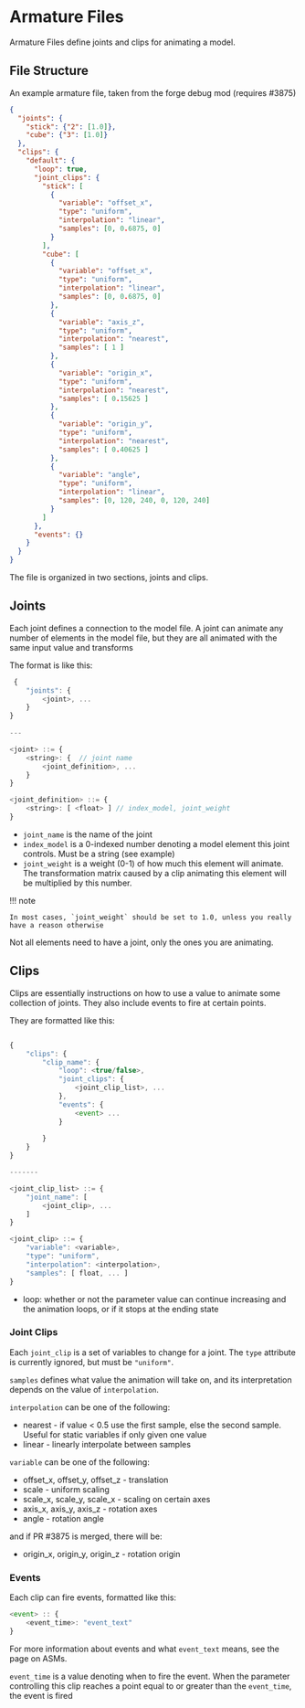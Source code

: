 Armature Files
==============

Armature Files define joints and clips for animating a model.

File Structure
----------------

An example armature file, taken from the forge debug mod (requires #3875)
```json
{
  "joints": {
    "stick": {"2": [1.0]},
    "cube": {"3": [1.0]}
  },
  "clips": {
    "default": {
      "loop": true,
      "joint_clips": {
        "stick": [
          {
            "variable": "offset_x",
            "type": "uniform",
            "interpolation": "linear",
            "samples": [0, 0.6875, 0]
          }
        ],
        "cube": [
          {
            "variable": "offset_x",
            "type": "uniform",
            "interpolation": "linear",
            "samples": [0, 0.6875, 0]
          },
          {
            "variable": "axis_z",
            "type": "uniform",
            "interpolation": "nearest",
            "samples": [ 1 ]
          },
          {
            "variable": "origin_x",
            "type": "uniform",
            "interpolation": "nearest",
            "samples": [ 0.15625 ]
          },
          {
            "variable": "origin_y",
            "type": "uniform",
            "interpolation": "nearest",
            "samples": [ 0.40625 ]
          },
          {
            "variable": "angle",
            "type": "uniform",
            "interpolation": "linear",
            "samples": [0, 120, 240, 0, 120, 240]
          }
        ]
      },
      "events": {}
    }
  }
}

```

The file is organized in two sections, joints and clips.

Joints
--------
Each joint defines a connection to the model file. A joint can animate any number of elements in the model file, but they are all animated with the same input value and transforms

The format is like this:
```javascript
 {
    "joints": {
        <joint>, ...
    }
}
    
---

<joint> ::= {
    <string>: {  // joint name
        <joint_definition>, ...
    }
}

<joint_definition> ::= {
    <string>: [ <float> ] // index_model, joint_weight
}

```

- `joint_name` is the name of the joint
- `index_model` is a 0-indexed number denoting a model element this joint controls. Must be a string (see example)
- `joint_weight` is a weight (0-1) of how much this element will animate. The transformation matrix caused by a clip animating this element will be multiplied by this number.

!!! note
    
    In most cases, `joint_weight` should be set to 1.0, unless you really have a reason otherwise

Not all elements need to have a joint, only the ones you are animating.


Clips
-------

Clips are essentially instructions on how to use a value to animate some collection of joints.
They also include events to fire at certain points.

They are formatted like this:
```javascript

{
    "clips": {
        "clip_name": {
            "loop": <true/false>,
            "joint_clips": {
                <joint_clip_list>, ...
            },
            "events": {
                <event> ...
            }
            
        }
    }
}

-------

<joint_clip_list> ::= {
    "joint_name": [
        <joint_clip>, ...
    ]
}

<joint_clip> ::= {
    "variable": <variable>,
    "type": "uniform",
    "interpolation": <interpolation>,
    "samples": [ float, ... ]
}


```

- loop: whether or not the parameter value can continue increasing and the animation loops, or if it stops at the ending state

### Joint Clips
Each `joint_clip` is a set of variables to change for a joint. The `type` attribute is currently ignored, but must be `"uniform"`.

`samples` defines what value the animation will take on, and its interpretation depends on the value of `interpolation`.

`interpolation` can be one of the following:

 - nearest - if value < 0.5 use the first sample, else the second sample. Useful for static variables if only given one value
 - linear - linearly interpolate between samples

`variable` can be one of the following:

- offset_x, offset_y, offset_z - translation
- scale - uniform scaling
- scale_x, scale_y, scale_x - scaling on certain axes
- axis_x, axis_y, axis_z - rotation axes
- angle - rotation angle

and if PR #3875 is merged, there will be:

- origin_x, origin_y, origin_z - rotation origin

### Events

Each clip can fire events, formatted like this:
```javascript
<event> :: {
    <event_time>: "event_text"
}
```
For more information about events and what `event_text` means, see the page on ASMs.

`event_time` is a value denoting when to fire the event. When the parameter controlling this clip reaches a point equal to or greater than the `event_time`, the event is fired
